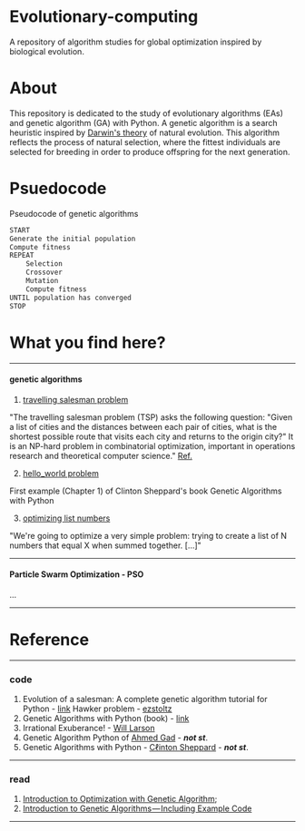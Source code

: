 # Evolutionary-computing

A repository of algorithm studies for global optimization inspired by biological evolution.

# About

This repository is dedicated to the study of evolutionary algorithms (EAs) and genetic algorithm (GA) with Python. A genetic algorithm is a search heuristic inspired by [Darwin's theory](https://en.wikipedia.org/wiki/Evolution) of natural evolution. This algorithm reflects the process of natural selection, where the fittest individuals are selected for breeding in order to produce offspring for the next generation.

# Psuedocode

Pseudocode of genetic algorithms

```python
START
Generate the initial population
Compute fitness
REPEAT
    Selection
    Crossover
    Mutation
    Compute fitness
UNTIL population has converged
STOP
```

# What you find here?

---
#### genetic algorithms

1. [travelling salesman problem](https://github.com/renatogcruz/Evolutionary-computing/tree/master/ga_examples/hawker_problem)

"The travelling salesman problem (TSP) asks the following question: "Given a list of cities and the distances between each pair of cities, what is the shortest possible route that visits each city and returns to the origin city?" It is an NP-hard problem in combinatorial optimization, important in operations research and theoretical computer science." [Ref.](https://en.wikipedia.org/wiki/Travelling_salesman_problem)

2. [hello_world problem](https://github.com/renatogcruz/Evolutionary-computing/tree/master/ga_examples/hello_world)

First example (Chapter 1) of Clinton Sheppard's book Genetic Algorithms with Python

3. [optimizing list numbers](https://lethain.com/genetic-algorithms-cool-name-damn-simple/)

"We're going to optimize a very simple problem: trying to create a list of N numbers that equal X when summed together. [...]" 

---

#### Particle Swarm Optimization - PSO

...

---

# Reference

---

### code
1. Evolution of a salesman: A complete genetic algorithm tutorial for Python - [link](https://towardsdatascience.com/evolution-of-a-salesman-a-complete-genetic-algorithm-tutorial-for-python-6fe5d2b3ca35)
Hawker problem - [ezstoltz](https://github.com/ezstoltz/genetic-algorithm/blob/master/genetic_algorithm_TSP.ipynb)
2. Genetic Algorithms with Python (book) - [link](https://www.amazon.com/Genetic-Algorithms-Python-Clinton-Sheppard/dp/1540324001)
3. Irrational Exuberance! - [Will Larson](https://lethain.com/genetic-algorithms-cool-name-damn-simple/)
4. Genetic Algorithm Python of [Ahmed Gad](https://github.com/ahmedfgad/GeneticAlgorithmPython) - ***not st***.
5.  Genetic Algorithms with Python - [Cℓinton Sheppard](https://github.com/handcraftsman/GeneticAlgorithmsWithPython) - ***not st***.

---

### read
1. [Introduction to Optimization with Genetic Algorithm](https://towardsdatascience.com/introduction-to-optimization-with-genetic-algorithm-2f5001d9964b);
2. [Introduction to Genetic Algorithms — Including Example Code](https://towardsdatascience.com/introduction-to-genetic-algorithms-including-example-code-e396e98d8bf3)


---
